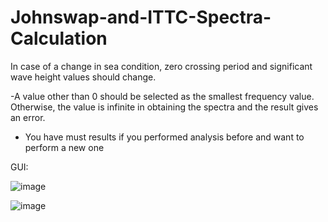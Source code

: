 # Johnswap-and-ITTC-Spectra-Calculation
In case of a change in sea condition, zero crossing period and significant wave height values should change.

-A value other than 0 should be selected as the smallest frequency value. Otherwise, the value is infinite in obtaining the spectra and the result gives an error.

- You have must results if you performed analysis before and want to perform a new one

GUI:

![image](https://github.com/kaganbozali/Johnswap-and-ITTC-Spectra-Calculation/assets/104154215/64d3a3e6-97b9-4cbf-985d-4b7a2e7893f4)


![image](https://github.com/kaganbozali/Johnswap-and-ITTC-Spectra-Calculation/assets/104154215/161f8bb7-95e9-47e5-918f-d29b7d59ab3d)





